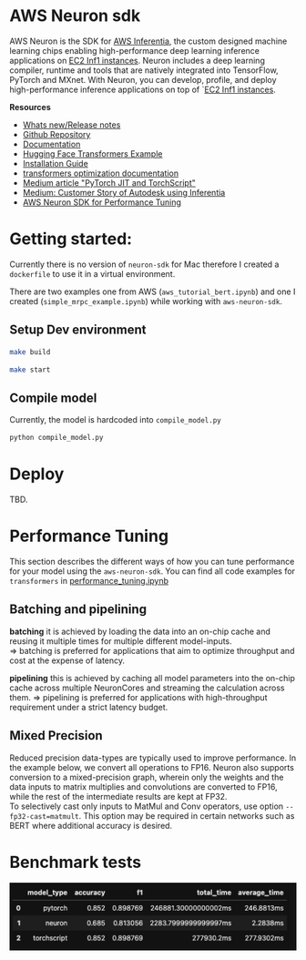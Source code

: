 # AWS Neuron sdk

AWS Neuron is the SDK for [AWS Inferentia](https://aws.amazon.com/machine-learning/inferentia/), the custom designed machine learning chips enabling high-performance deep learning inference applications on [EC2 Inf1 instances](https://aws.amazon.com/ec2/instance-types/inf1/). Neuron includes a deep learning compiler, runtime and tools that are natively integrated into TensorFlow, PyTorch and MXnet. With Neuron, you can develop, profile, and deploy high-performance inference applications on top of `[EC2 Inf1 instances](https://aws.amazon.com/ec2/instance-types/inf1/).

**Resources**
* [Whats new/Release notes](https://awsdocs-neuron.readthedocs-hosted.com/en/latest/release-notes/index.html#neuron-whatsnew)
* [Github Repository](https://github.com/aws/aws-neuron-sdk)
* [Documentation](https://awsdocs-neuron.readthedocs-hosted.com/en/latest/neuron-intro/get-started.html)
* [Hugging Face Transformers Example](https://awsdocs-neuron.readthedocs-hosted.com/en/latest/neuron-guide/neuron-frameworks/pytorch-neuron/tutorials/tutorial-torchserve.html)
* [Installation Guide](https://awsdocs-neuron.readthedocs-hosted.com/en/latest/neuron-intro/install-pytorch.html?highlight=install)
* [transformers optimization documentation](https://huggingface.co/transformers/serialization.html?highlight=onnx)
* [Medium article "PyTorch JIT and TorchScript"](https://towardsdatascience.com/pytorch-jit-and-torchscript-c2a77bac0fff)
* [Medium: Customer Story of Autodesk using Inferentia](https://jineemocha.medium.com/how-we-used-aws-inferentia-to-boost-pytorch-nlp-model-performance-by-4-9x-9f79f5314ca8)
* [AWS Neuron SDK for Performance Tuning](https://awsdocs-neuron.readthedocs-hosted.com/en/latest/neuron-guide/perf/performance-tuning.html?highlight=matmul#mixed-precision)
# Getting started:

Currently there is no version of `neuron-sdk` for Mac therefore I created a `dockerfile` to use it in a virtual environment. 

There are two examples one from AWS (`aws_tutorial_bert.ipynb`) and one I created (`simple_mrpc_example.ipynb`) while working with `aws-neuron-sdk`. 


## Setup Dev environment

```Bash
make build
```

```Bash
make start
```
## Compile model

Currently, the model is hardcoded into `compile_model.py`

```bash
python compile_model.py
```



# Deploy

TBD.

# Performance Tuning

This section describes the different ways of how you can tune performance for your model using the `aws-neuron-sdk`. You can find all code examples for `transformers` in [performance_tuning.ipynb](./performance_tuning.ipynb)


## Batching and pipelining

**batching** it is achieved by loading the data into an on-chip cache and reusing it multiple times for multiple different model-inputs.  
=> batching is preferred for applications that aim to optimize throughput and cost at the expense of latency.  

**pipelining** this is achieved by caching all model parameters into the on-chip cache across multiple NeuronCores and streaming the calculation across them.
=>  pipelining is preferred for applications with high-throughput requirement under a strict latency budget.

## Mixed Precision

Reduced precision data-types are typically used to improve performance. In the example below, we convert all operations to FP16. Neuron also supports conversion to a mixed-precision graph, wherein only the weights and the data inputs to matrix multiplies and convolutions are converted to FP16, while the rest of the intermediate results are kept at FP32.  
To selectively cast only inputs to MatMul and Conv operators, use option `--fp32-cast=matmult`. This option may be required in certain networks such as BERT where additional accuracy is desired.




# Benchmark tests

![test](./test.png)
